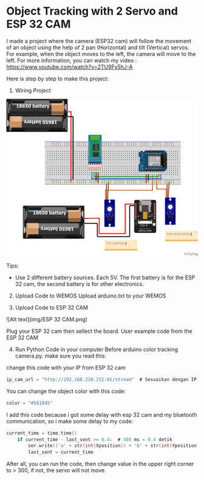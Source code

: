 # Object Tracking with 2 Servo and ESP 32 CAM
I made a project where the camera (ESP32 cam) will follow the movement of an object using the help of 2 pan (Horizontal) and tilt (Vertical) servos. For example, when the object moves to the left, the camera will move to the left. For more information, you can watch my video : 
https://www.youtube.com/watch?v=2TU9Fy5hJ-A

Here is step by step to make this project:
1. Wiring Project

![Alt text](img/wiring.png)

Tips:
- Use 2 different battery sources. Each 5V. The first battery is for the ESP 32 cam, the second battery is for other electronics.

2. Upload Code to WEMOS
Upload arduino.txt to your WEMOS

3. Upload Code to ESP 32 CAM

![Alt text](img/ESP 32 CAM.png)

Plug your ESP 32 cam then sellect the board. User example code from the ESP 32 CAM

4. Run Python Code in your computer
Before arduino color tracking camera.py. make sure you read this:

change this code with your IP from ESP 32 cam
```c
ip_cam_url = "http://192.168.220.211:81/stream"  # Sesuaikan dengan IP ESP32-CAM
```

You can change the object color with this code:
```c
color = "#581845"
```

I add this code because i got some delay with esp 32 cam and my bluetooth communication, so i make some delay to my code:

```c
current_time = time.time()
    if current_time - last_sent >= 0.4:  # 400 ms = 0.4 detik
        ser.write(('a' + str(int(Xposition)) + 'b' + str(int(Yposition))).encode())
        last_sent = current_time
```

After all, you can run the code, then change value in the upper right corner to > 300, if not, the servo will not move.


